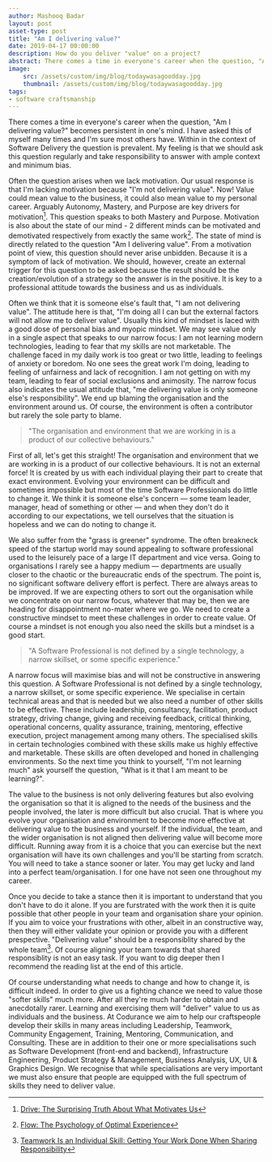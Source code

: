 ```yaml
---
author: Mashooq Badar
layout: post
asset-type: post
title: "Am I delivering value?"
date: 2019-04-17 00:00:00
description: How do you deliver "value" on a project?
abstract: There comes a time in everyone's career when the question, "Am I delivering value?" 
image: 
    src: /assets/custom/img/blog/todaywasagoodday.jpg
    thumbnail: /assets/custom/img/blog/todaywasagoodday.jpg
tags: 
- software craftsmanship
---
```


There comes a time in everyone's career when the question, "Am I delivering value?" becomes persistent in one's mind. I have asked this of myself many times and I'm sure most others have. Within in the context of Software Delivery the question is prevalent. My feeling is that we should ask this question regularly and take responsibility to answer with ample context and minimum bias.

Often the question arises when we lack motivation. Our usual response is that I'm lacking motivation because "I'm not delivering value". Now! Value could mean value to the business, it could also mean value to my personal career. Arguably Autonomy, Mastery, and Purpose are key drivers for motivation[^1]. This question speaks to both Mastery and Purpose. Motivation is also about the state of our mind - 2 different minds can be motivated and demotivated respectively from exactly the same work[^2]. The state of mind is directly related to the question "Am I delivering value". From a motivation point of view, this question should never arise unbidden. Because it is a symptom of lack of motivation. We should, however, create an external trigger for this question to be asked because the result should be the creation/evolution of a strategy so the answer is in the positive. It is key to a professional attitude towards the business and us as individuals.

Often we think that it is someone else's fault that, "I am not delivering value". The attitude here is that, "I'm doing all I can but the external factors will not allow me to deliver value". Usually this kind of mindset is laced with a good dose of personal bias and myopic mindset. We may see value only in a single aspect that speaks to our narrow focus: I am not learning modern technologies, leading to fear that my skills are not marketable. The challenge faced in my daily work is too great or two little, leading to feelings of anxiety or boredom. No one sees the great work I'm doing, leading to feeling of unfairness and lack of recognition. I am not getting on with my team, leading to fear of social exclusions and animosity. The narrow focus also indicates the usual attitude that, "me delivering value is only someone else's responsibility". We end up blaming the organisation and the environment around us. Of course, the environment is often a contributor but rarely the sole party to blame.

> "The organisation and environment that we are working in is a product of our collective behaviours."

First of all, let's get this straight! The organisation and environment that we are working in is a product of our collective behaviours. It is not an external force! It is created by us with each individual playing their part to create that exact environment. Evolving your environment can be difficult and sometimes impossible but most of the time Software Professionals do little to change it. We think it is someone else's concern — some team leader, manager, head of something or other — and when they don't do it according to our expectations, we tell ourselves that the situation is hopeless and we can do noting to change it.

We also suffer from the "grass is greener" syndrome. The often breakneck speed of the startup world may sound appealing to software professional used to the leisurely pace of a large IT department and vice versa. Going to organisations I rarely see a happy medium — departments are usually closer to the chaotic or the bureaucratic ends of the spectrum. The point is, no significant software delivery effort is perfect. There are always areas to be improved. If we are expecting others to sort out the organisation while we concentrate on our narrow focus, whatever that may be, then we are heading for disappointment no-mater where we go. We need to create a constructive mindset to meet these challenges in order to create value. Of course a mindset is not enough you also need the skills but a mindset is a good start.

> "A Software Professional is not defined by a single technology, a narrow skillset, or some specific experience."

A narrow focus will maximise bias and will not be constructive in answering this question. A Software Professional is not defined by a single technology, a narrow skillset, or some specific experience. We specialise in certain technical areas and that is needed but we also need a number of other skills to be effective. These include leadership, consultancy, facilitation, product strategy, driving change, giving and receiving feedback, critical thinking, operational concerns, quality assurance, training, mentoring, effective execution, project management among many others. The specialised skills in certain technologies combined with these skills make us highly effective and marketable. These skills are often developed and honed in challenging environments. So the next time you think to yourself, "I'm not learning much" ask yourself the question, "What is it that I am meant to be learning?".

The value to the business is not only delivering features but also evolving the organisation so that it is aligned to the needs of the business and the people involved, the later is more difficult but also crucial. That is where you evolve your organisation and environment to become more effective at delivering value to the business and yourself. If the individual, the team, and the wider organisation is not aligned then delivering value will become more difficult. Running away from it is a choice that you can exercise but the next organisation will have its own challenges and you'll be starting from scratch. You will need to take a stance sooner or later. You may get lucky and land into a perfect team/organisation. I for one have not seen one throughout my career.

Once you decide to take a stance then it is important to understand that you don't have to do it alone. If you are furstrated with the work then it is quite possible that other people in your team and organisation share your opinion. If you aim to voice your frustrations with other, albeit in an constructive way, then they will either validate your opinion or provide you with a different prespective. "Delivering value" should be a responsiblity shared by the whole team[^3]. Of course aligning your team towards that shared responsiblity is not an easy task. If you want to dig deeper then I recommend the reading list at the end of this article.


Of course understanding what needs to change and how to change it, is difficult indeed. In order to give us a fighting chance we need to value those "softer skills" much more. After all they're much harder to obtain and anecdotally rarer. Learning and exercising them will "deliver" value to us as individuals and the business. At Codurance we aim to help our craftspeople develop their skills in many areas including Leadership, Teamwork, Community Engagement, Training, Mentoring, Communication, and Consulting. These are in addition to their one or more specialisations such as Software Development (front-end and backend), Infrastructure Engineering, Product Strategy & Management, Business Analysis, UX, UI & Graphics Design. We recognise that while specialisations are very important we must also ensure that people are equipped with the full spectrum of skills they need to deliver value.

[^1]: [Drive: The Surprising Truth About What Motivates Us](https://www.goodreads.com/book/show/6452796-drive)
[^2]: [Flow: The Psychology of Optimal Experience](https://www.goodreads.com/book/show/66354.Flow)
[^3]: [Teamwork Is an Individual Skill: Getting Your Work Done When Sharing Responsibility](https://www.goodreads.com/book/show/665576.Teamwork_Is_an_Individual_Skill)
